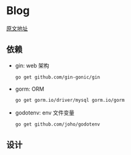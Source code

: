 # Blog

[原文地址](https://dev.to/umschaudhary/blog-project-with-go-gin-mysql-and-docker-part-1-3cg1)

## 依赖

- gin: web 架构

  ```sh
  go get github.com/gin-gonic/gin
  ```

- gorm: ORM

  ```sh
  go get gorm.io/driver/mysql gorm.io/gorm
  ```

- godotenv: env 文件变量

  ```sh
  go get github.com/joho/godotenv
  ```

## 设计
